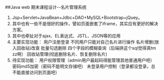 ##Java web 期末课程设计--名片管理系统

  1. Jsp+Servlet+JavaBean+Jdbc+DAO+MySQL+Bootstrap+jQuey。
  2. 其中也有一些不是很好的操作，譬如页面嵌套了iframe，其实应有更好的解决方案。
  3. 其中也牵扯对于ajax、EL表达式、JSTL、JSON等的应用
  4. 主要实现功能：
        用户注册登录
        不同用户只能对自己名片进行操作
        名片增删(放入回收站)改查
        批量勾选删除
        四个字段的模糊查询（后端拼这个sql觉得真tm zz啊）
        回收站管理(彻底删除名片、恢复删除名片)
  5. 待实现功能：
        用户权限管理（admin用户最起码得能管理其他普通用户吧）
        密码md5加密（密码不能明文存储吧）
        未登录用户控制（登录都没登录，总不能直接访问到页面吧）
